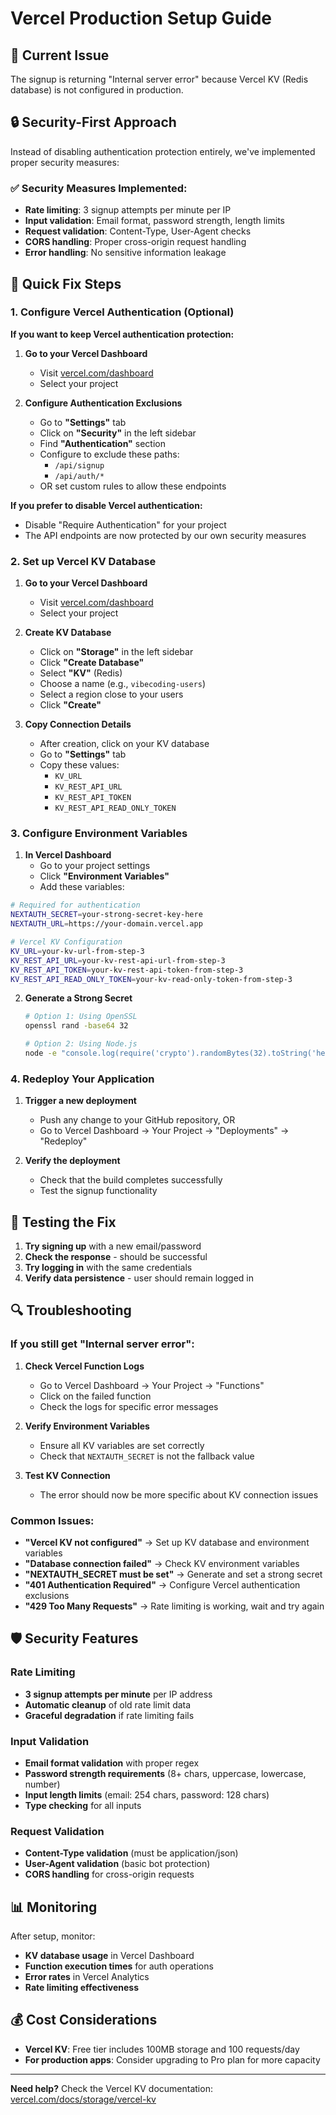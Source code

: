 # Vercel Production Setup Guide

## 🚨 Current Issue
The signup is returning "Internal server error" because Vercel KV (Redis database) is not configured in production.

## 🔒 Security-First Approach

Instead of disabling authentication protection entirely, we've implemented proper security measures:

### ✅ Security Measures Implemented:
- **Rate limiting**: 3 signup attempts per minute per IP
- **Input validation**: Email format, password strength, length limits
- **Request validation**: Content-Type, User-Agent checks
- **CORS handling**: Proper cross-origin request handling
- **Error handling**: No sensitive information leakage

## 🔧 Quick Fix Steps

### 1. Configure Vercel Authentication (Optional)

**If you want to keep Vercel authentication protection:**

1. **Go to your Vercel Dashboard**
   - Visit [vercel.com/dashboard](https://vercel.com/dashboard)
   - Select your project

2. **Configure Authentication Exclusions**
   - Go to **"Settings"** tab
   - Click on **"Security"** in the left sidebar
   - Find **"Authentication"** section
   - Configure to exclude these paths:
     - `/api/signup`
     - `/api/auth/*`
   - OR set custom rules to allow these endpoints

**If you prefer to disable Vercel authentication:**
- Disable "Require Authentication" for your project
- The API endpoints are now protected by our own security measures

### 2. Set up Vercel KV Database

1. **Go to your Vercel Dashboard**
   - Visit [vercel.com/dashboard](https://vercel.com/dashboard)
   - Select your project

2. **Create KV Database**
   - Click on **"Storage"** in the left sidebar
   - Click **"Create Database"**
   - Select **"KV"** (Redis)
   - Choose a name (e.g., `vibecoding-users`)
   - Select a region close to your users
   - Click **"Create"**

3. **Copy Connection Details**
   - After creation, click on your KV database
   - Go to **"Settings"** tab
   - Copy these values:
     - `KV_URL`
     - `KV_REST_API_URL`
     - `KV_REST_API_TOKEN`
     - `KV_REST_API_READ_ONLY_TOKEN`

### 3. Configure Environment Variables

1. **In Vercel Dashboard**
   - Go to your project settings
   - Click **"Environment Variables"**
   - Add these variables:

```bash
# Required for authentication
NEXTAUTH_SECRET=your-strong-secret-key-here
NEXTAUTH_URL=https://your-domain.vercel.app

# Vercel KV Configuration
KV_URL=your-kv-url-from-step-3
KV_REST_API_URL=your-kv-rest-api-url-from-step-3
KV_REST_API_TOKEN=your-kv-rest-api-token-from-step-3
KV_REST_API_READ_ONLY_TOKEN=your-kv-read-only-token-from-step-3
```

2. **Generate a Strong Secret**
   ```bash
   # Option 1: Using OpenSSL
   openssl rand -base64 32
   
   # Option 2: Using Node.js
   node -e "console.log(require('crypto').randomBytes(32).toString('hex'))"
   ```

### 4. Redeploy Your Application

1. **Trigger a new deployment**
   - Push any change to your GitHub repository, OR
   - Go to Vercel Dashboard → Your Project → "Deployments" → "Redeploy"

2. **Verify the deployment**
   - Check that the build completes successfully
   - Test the signup functionality

## 🧪 Testing the Fix

1. **Try signing up** with a new email/password
2. **Check the response** - should be successful
3. **Try logging in** with the same credentials
4. **Verify data persistence** - user should remain logged in

## 🔍 Troubleshooting

### If you still get "Internal server error":

1. **Check Vercel Function Logs**
   - Go to Vercel Dashboard → Your Project → "Functions"
   - Click on the failed function
   - Check the logs for specific error messages

2. **Verify Environment Variables**
   - Ensure all KV variables are set correctly
   - Check that `NEXTAUTH_SECRET` is not the fallback value

3. **Test KV Connection**
   - The error should now be more specific about KV connection issues

### Common Issues:

- **"Vercel KV not configured"** → Set up KV database and environment variables
- **"Database connection failed"** → Check KV environment variables
- **"NEXTAUTH_SECRET must be set"** → Generate and set a strong secret
- **"401 Authentication Required"** → Configure Vercel authentication exclusions
- **"429 Too Many Requests"** → Rate limiting is working, wait and try again

## 🛡️ Security Features

### Rate Limiting
- **3 signup attempts per minute** per IP address
- **Automatic cleanup** of old rate limit data
- **Graceful degradation** if rate limiting fails

### Input Validation
- **Email format validation** with proper regex
- **Password strength requirements** (8+ chars, uppercase, lowercase, number)
- **Input length limits** (email: 254 chars, password: 128 chars)
- **Type checking** for all inputs

### Request Validation
- **Content-Type validation** (must be application/json)
- **User-Agent validation** (basic bot protection)
- **CORS handling** for cross-origin requests

## 📊 Monitoring

After setup, monitor:
- **KV database usage** in Vercel Dashboard
- **Function execution times** for auth operations
- **Error rates** in Vercel Analytics
- **Rate limiting effectiveness**

## 💰 Cost Considerations

- **Vercel KV**: Free tier includes 100MB storage and 100 requests/day
- **For production apps**: Consider upgrading to Pro plan for more capacity

---

**Need help?** Check the Vercel KV documentation: [vercel.com/docs/storage/vercel-kv](https://vercel.com/docs/storage/vercel-kv) 